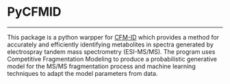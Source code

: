# PyCFMID
***

This package is a python warpper for [CFM-ID](https://sourceforge.net/projects/cfm-id/) which provides a method for accurately 
and efficiently identifying metabolites in spectra generated by electrospray tandem mass spectrometry (ESI-MS/MS). The program 
uses Competitive Fragmentation Modeling to produce a probabilistic generative model for the MS/MS fragmentation process and machine 
learning techniques to adapt the model parameters from data.  
